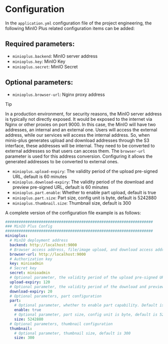 # Configuration

In the `application.yml` configuration file of the project engineering, the following MinIO Plus related configuration items can be added:

## Required parameters:

* `minioplus.backend`: MinIO server address
* `minioplus.key`: MinIO Key
* `minioplus.secret`: MinIO Secret

## Optional parameters:

* `minioplus.browser-url`: Nginx proxy address

> [!TIP]
> In a production environment, for security reasons, the MinIO server address is typically not directly exposed. It would be exposed to the internet via Nginx or other proxies on port 9000.
> In this case, the MinIO will have two addresses, an internal and an external one. Users will access the external address, while our services will access the internal address.
> So, when minio-plus generates upload and download addresses through the S3 interface, these addresses will be internal. They need to be converted to external addresses so that users can access them.
> The `browser-url` parameter is used for this address conversion. Configuring it allows the generated addresses to be converted to external ones.

* `minioplus.upload-expiry`: The validity period of the upload pre-signed URL, default is 60 minutes
* `minioplus.download-expiry`: The validity period of the download and preview pre-signed URL, default is 60 minutes
* `minioplus.part.enable`: Whether to enable part upload, default is true
* `minioplus.part.size`: Part size, config unit is byte, default is 5242880
* `minioplus.thumbnail.size`: Thumbnail size, default is 300

A complete version of the configuration file example is as follows:

```yaml
##################################################################
### MinIO Plus Config
##################################################################
minioplus:
  # MinIO deployment address
  backend: http://localhost:9000
  # Browser access address, file/image upload, and download access address proxy. If MinIO is proxied by Nginx, this parameter needs to be configured to the front-end access address after the proxy.
  browser-url: http://localhost:9000
  # Authorization key
  key: minioadmin
  # Secret key
  secret: minioadmin
  # Optional parameter, the validity period of the upload pre-signed URL, in minutes, default is 60 minutes
  upload-expiry: 120
  # Optional parameter, the validity period of the download and preview pre-signed URL, in minutes, default is 60 minutes
  download-expiry: 20
  # Optional parameters, part configuration
  part:
    # Optional parameter, whether to enable part capability. Default is true
    enable: true
    # Optional parameter, part size, config unit is byte, default is 5242880
    size: 5242880
  # Optional parameters, thumbnail configuration
  thumbnail:
    # Optional parameter, thumbnail size, default is 300
    size: 300
```